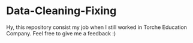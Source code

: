 # Data-Cleaning-Fixing
Hy, this repository consist my job when I still worked in Torche Education Company. Feel free to give me a feedback :)
